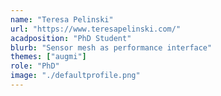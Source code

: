 ```yaml
---
name: "Teresa Pelinski"
url: "https://www.teresapelinski.com/"
acadposition: "PhD Student"
blurb: "Sensor mesh as performance interface"
themes: ["augmi"]
role: "PhD"
image: "./defaultprofile.png"
---
```

